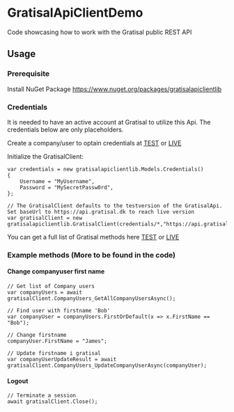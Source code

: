 # GratisalApiClientDemo
Code showcasing how to work with the Gratisal public REST API

## Usage
### Prerequisite
Install NuGet Package
https://www.nuget.org/packages/gratisalapiclientlib

### Credentials
It is needed to have an active account at Gratisal to utilize this Api. The credentials below are only placeholders.

Create a company/user to optain credentials at [TEST](https://gratisaltest.dk/signup/) or [LIVE](https://app.gratisal.dk/signup/)

Initialize the GratisalClient:
```
var credentials = new gratisalapiclientlib.Models.Credentials()
{
    Username = "MyUsername",
    Password = "MySecretPassw0rd",            
};

// The GratisalClient defaults to the testversion of the GratisalApi. Set baseUrl to https://api.gratisal.dk to reach live version
var gratisalClient = new gratisalapiclientlib.GratisalClient(credentials/*,"https://api.gratisal.dk"*/);
```

You can get a full list of Gratisal methods here [TEST](https://api.gratisaltest.dk/swagger/ui/index) or [LIVE](https://api.gratisal.dk/swagger/ui/index)

### Example methods (More to be found in the code)
#### Change companyuser first name
```
// Get list of Company users
var companyUsers = await gratisalClient.CompanyUsers_GetAllCompanyUsersAsync();

// Find user with firstname 'Bob'
var companyUser = companyUsers.FirstOrDefault(x => x.FirstName == "Bob");

// Change firstname
companyUser.FirstName = "James";

// Update firstname i gratisal
var companyUserUpdateResult = await gratisalClient.CompanyUsers_UpdateCompanyUserAsync(companyUser);
```
#### Logout
```
// Terminate a session
await gratisalClient.Close();
```
